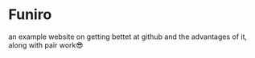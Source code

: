 # Funiro
an example website on getting bettet at github and the advantages of it, along with pair work😎
